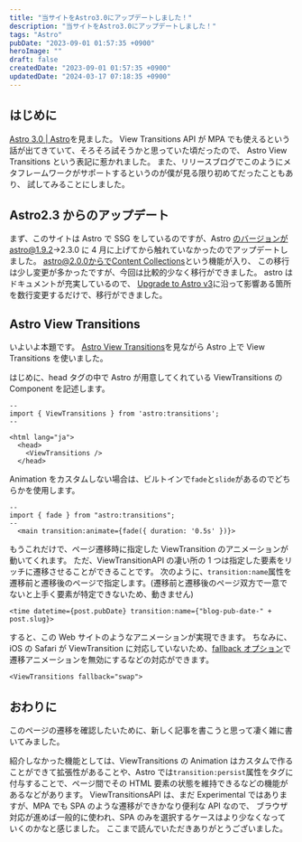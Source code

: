 ```yaml
---
title: "当サイトをAstro3.0にアップデートしました！"
description: "当サイトをAstro3.0にアップデートしました！"
tags: "Astro"
pubDate: "2023-09-01 01:57:35 +0900"
heroImage: ""
draft: false
createdDate: "2023-09-01 01:57:35 +0900"
updatedDate: "2024-03-17 07:18:35 +0900"
---
```


## はじめに

[Astro 3.0 | Astro](https://astro.build/blog/astro-3/)を見ました。
View Transitions API が MPA でも使えるという話が出てきていて、そろそろ試そうかと思っていた頃だったので、
Astro View Transitions という表記に惹かれました。
また、リリースブログでこのようにメタフレームワークがサポートするというのが僕が見る限り初めてだったこともあり、
試してみることにしました。

## Astro2.3 からのアップデート

まず、このサイトは Astro で SSG をしているのですが、Astro のバージョンがastro@1.9.2→2.3.0 に 4 月に上げてから触れていなかったのでアップデートしました。
astro@2.0.0からで[Content Collections](https://docs.astro.build/en/guides/content-collections/)という機能が入り、
この移行は少し変更が多かったですが、今回は比較的少なく移行ができました。
astro はドキュメントが充実しているので、
[Upgrade to Astro v3](https://docs.astro.build/en/guides/upgrade-to/v3/)に沿って影響ある箇所を数行変更するだけで、移行ができました。

## Astro View Transitions

いよいよ本題です。
[Astro View Transitions](https://docs.astro.build/en/guides/view-transitions/)を見ながら Astro 上で View Transitions を使いました。

はじめに、head タグの中で Astro が用意してくれている ViewTransitions の Component を記述します。

```astro
--
import { ViewTransitions } from 'astro:transitions';
--

<html lang="ja">
  <head>
    <ViewTransitions />
  </head>
```

Animation をカスタムしない場合は、ビルトインで`fade`と`slide`があるのでどちらかを使用します。

```astro
--
import { fade } from "astro:transitions";
--
  <main transition:animate={fade({ duration: '0.5s' })}>
```

もうこれだけで、ページ遷移時に指定した ViewTransition のアニメーションが動いてくれます。
ただ、ViewTransitionAPI の凄い所の 1 つは指定した要素をリッチに遷移させることができることです。
次のように、`transition:name`属性を遷移前と遷移後のページで指定します。(遷移前と遷移後のページ双方で一意でないと上手く要素が特定できないため、動きません)

```astro
<time datetime={post.pubDate} transition:name={"blog-pub-date-" + post.slug}>
```

すると、この Web サイトのようなアニメーションが実現できます。
ちなみに、iOS の Safari が ViewTransition に対応していないため、[fallback オプション](https://docs.astro.build/ja/guides/view-transitions/#%E3%83%95%E3%82%A9%E3%83%BC%E3%83%AB%E3%83%90%E3%83%83%E3%82%AF%E3%81%AE%E5%88%B6%E5%BE%A1)で遷移アニメーションを無効にするなどの対応ができます。

```astro
<ViewTransitions fallback="swap">
```

## おわりに

このページの遷移を確認したいために、新しく記事を書こうと思って凄く雑に書いてみました。

紹介しなかった機能としては、ViewTransitions の Animation はカスタムで作ることができて拡張性があることや、Astro では`transition:persist`属性をタグに付与することで、ページ間でその HTML 要素の状態を維持できるなどの機能があるなどがあります。
ViewTransitionsAPI は、まだ Experimental ではありますが、MPA でも SPA のような遷移ができかなり便利な API なので、
ブラウザ対応が進めば一般的に使われ、SPA のみを選択するケースはより少なくなっていくのかなと感じました。
ここまで読んでいただきありがとうございました。
